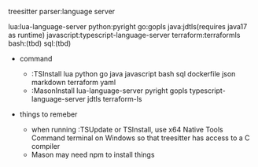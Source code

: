 treesitter parser:language server

lua:lua-language-server
python:pyright
go:gopls
java:jdtls(requires java17 as runtime)
javascript:typescript-language-server
terraform:terraformls
bash:(tbd)
sql:(tbd)

- command
    - :TSInstall lua python go java javascript bash sql dockerfile json markdown terraform yaml
    - :MasonInstall lua-language-server pyright gopls typescript-language-server jdtls terraform-ls

- things to remeber
    - when running :TSUpdate or TSInstall, use x64 Native Tools Command terminal on Windows so that treesitter has access to a C compiler
    - Mason may need npm to install things

